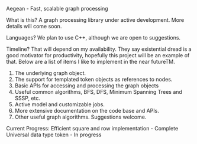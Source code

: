 Aegean - Fast, scalable graph processing

What is this?
A graph processing library under active development. More details will come soon.

Languages?
We plan to use C++, although we are open to suggestions.

Timeline?
That will depend on my availability. They say existential dread is a good motivator for productivity, hopefully this project will be an example of that. Below are a list of items I like to implement in the near futureTM.

1. The underlying graph object.
2. The support for templated token objects as references to nodes.
3. Basic APIs for accessing and processing the graph objects
4. Useful common algorithms, BFS, DFS, Minimum Spanning Trees and SSSP, etc.
5. Active model and customizable jobs.
6. More extensive documentation on the code base and APIs.
7. Other useful graph algorithms. Suggestions welcome.


Current Progress:
Efficient square and row implementation - Complete
Universal data type token - In progress
